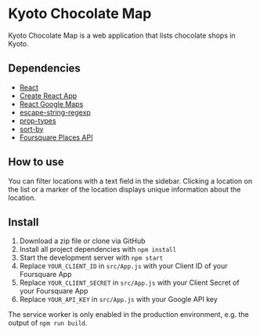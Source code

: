 # Kyoto Chocolate Map

Kyoto Chocolate Map is a web application that lists chocolate shops in Kyoto.

## Dependencies

- [React](https://reactjs.org/)
- [Create React App](https://github.com/facebook/create-react-app)
- [React Google Maps](https://github.com/tomchentw/react-google-maps)
- [escape-string-regexp](https://github.com/sindresorhus/escape-string-regexp)
- [prop-types](https://github.com/facebook/prop-types)
- [sort-by](https://github.com/kvnneff/sort-by)
- [Foursquare Places API](https://developer.foursquare.com/)

## How to use

You can filter locations with a text field in the sidebar. Clicking a location on the list or a marker of the location displays unique information about the location.

## Install

1. Download a zip file or clone via GitHub
2. Install all project dependencies with `npm install`
3. Start the development server with `npm start`
4. Replace `YOUR_CLIENT_ID` in `src/App.js` with your Client ID of your Foursquare App
5. Replace `YOUR_CLIENT_SECRET` in `src/App.js` with your Client Secret of your Foursquare App
6. Replace `YOUR_API_KEY` in `src/App.js` with your Google API key

The service worker is only enabled in the production environment, e.g. the output of `npm run build`.
